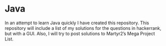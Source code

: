 Java
====

In an attempt to learn Java quickly I have created this repository. This repository will include a list of my solutions for the questions in hackerrank, but with a GUI. Also, I will try to post solutions to Martyr2’s Mega Project List. 
